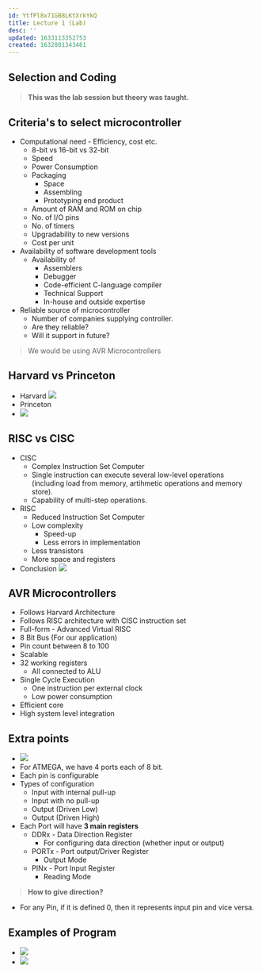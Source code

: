 ```yaml
---
id: YtfPl8x71GB8LKtXrkYkQ
title: Lecture 1 (Lab)
desc: ''
updated: 1633113352753
created: 1632801343461
---
```



## Selection and Coding

> #### This was the lab session but theory was taught.

## Criteria's to select microcontroller

- Computational need - Efficiency, cost etc.
  - 8-bit vs 16-bit vs 32-bit
  - Speed
  - Power Consumption
  - Packaging
    - Space
    - Assembling
    - Prototyping end product
  - Amount of RAM and ROM on chip
  - No. of I/O pins
  - No. of timers
  - Upgradability to new versions
  - Cost per unit
- Availability of software development tools
  - Availability of
    - Assemblers
    - Debugger
    - Code-efficient C-language compiler
    - Technical Support
    - In-house and outside expertise
- Reliable source of microcontroller
  - Number of companies supplying controller.
  - Are they reliable?
  - Will it support in future?

> We would be using AVR Microcontrollers

## Harvard vs Princeton

- Harvard
  ![](/assets/images/2021-09-04-18-21-51.png)
- Princeton
- ![](/assets/images/2021-09-04-18-22-18.png)

## RISC vs CISC

- CISC
  - Complex Instruction Set Computer
  - Single instruction can execute several low-level operations (including load from memory, artihmetic operations and memory store).
  - Capability of multi-step operations.
- RISC
  - Reduced Instruction Set Computer
  - Low complexity
    - Speed-up
    - Less errors in implementation
  - Less transistors
  - More space and registers
- Conclusion
  ![](/assets/images/2021-09-04-18-30-30.png)

## AVR Microcontrollers

- Follows Harvard Architecture
- Follows RISC architecture with CISC instruction set
- Full-form - Advanced Virtual RISC
- 8 Bit Bus (For our application)
- Pin count between 8 to 100
- Scalable
- 32 working registers
  - All connected to ALU
- Single Cycle Execution
  - One instruction per external clock
  - Low power consumption
- Efficient core
- High system level integration

## Extra points

- ![](/assets/images/2021-09-04-18-37-03.png)
- For ATMEGA, we have 4 ports each of 8 bit.
- Each pin is configurable
- Types of configuration
  - Input with internal pull-up
  - Input with no pull-up
  - Output (Driven Low)
  - Output (Driven High)
- Each Port will have **3 main registers**
  - DDRx - Data Direction Register
    - For configuring data direction (whether input or output)
  - PORTx - Port output/Driver Register
    - Output Mode
  - PINx - Port Input Register
    - Reading Mode

> **How to give direction?**

- For any Pin, if it is defined 0, then it represents input pin and vice versa.

## Examples of Program

- ![](/assets/images/2021-09-04-18-45-38.png)
- ![](/assets/images/2021-09-04-18-48-57.png)

